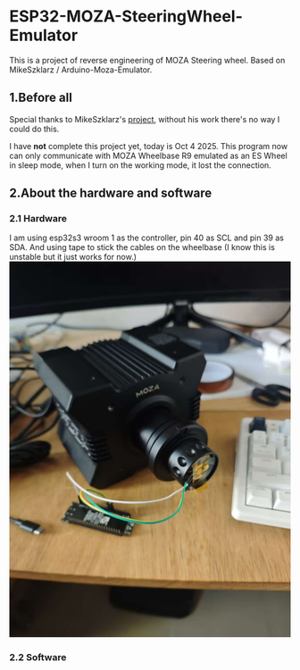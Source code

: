 # ESP32-MOZA-SteeringWheel-Emulator
This is a project of reverse engineering of MOZA Steering wheel. Based on MikeSzklarz / Arduino-Moza-Emulator.
## 1.Before all
Special thanks to MikeSzklarz's [project](https://github.com/MikeSzklarz/Arduino-Moza-Emulator), without his work there's no way I could do this.

I have **not** complete this project yet, today is Oct 4 2025. This program now can only communicate with MOZA Wheelbase R9 emulated as an ES Wheel in sleep mode, when I turn on the working mode, it lost the connection.

## 2.About the hardware and software
### 2.1 Hardware
I am using esp32s3 wroom 1 as the controller, pin 40 as SCL and pin 39 as SDA. And using tape to stick the cables on the wheelbase (I know this is unstable but it just works for now.)
![hardware.jpg](/hardware.jpg)


### 2.2 Software
